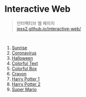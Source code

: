 # Interactive Web
> 인터랙티브 웹 페이지  
> [jess2.github.io/interactive-web/](https://jess2.github.io/interactive-web/)

<br>

1. [Sunrise](https://jess2.github.io/interactive-web/sample1/)
2. [Coronavirus](https://jess2.github.io/interactive-web/sample2/)
3. [Halloween](https://jess2.github.io/interactive-web/sample3/)
4. [Colorful Text](https://jess2.github.io/interactive-web/sample4/)
5. [Colorful Box](https://jess2.github.io/interactive-web/sample5/)
6. [Crayon](https://jess2.github.io/interactive-web/sample6/)
7. [Harry Potter 1](https://jess2.github.io/interactive-web/sample7/)
8. [Harry Potter 2](https://jess2.github.io/interactive-web/sample8/)
9. [Super Mario](https://jess2.github.io/interactive-web/sample9/)